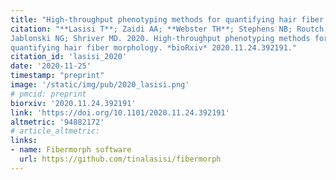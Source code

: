 ```yaml
---
title: "High-throughput phenotyping methods for quantifying hair fiber morphology"
citation: "**Lasisi T**; Zaidi AA; **Webster TH**; Stephens NB; Routch K;
Jablonski NG; Shriver MD. 2020. High-throughput phenotyping methods for
quantifying hair fiber morphology. *bioRxiv* 2020.11.24.392191."
citation_id: 'lasisi_2020'
date: '2020-11-25'
timestamp: "preprint"
image: '/static/img/pub/2020_lasisi.png'
# pmcid: preprint
biorxiv: '2020.11.24.392191'
link: 'https://doi.org/10.1101/2020.11.24.392191'
altmetric: '94882172'
# article_altmetric:
links:
- name: Fibermorph software
  url: https://github.com/tinalasisi/fibermorph
---
```

